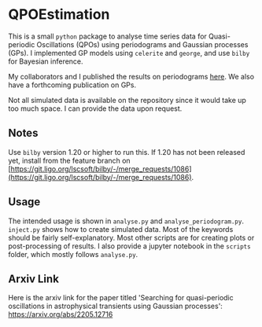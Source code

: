 # QPOEstimation

This is a small `python` package to analyse time series data for Quasi-periodic Oscillations (QPOs) using periodograms and Gaussian processes (GPs).
I implemented GP models using `celerite` and `george`, and use `bilby` for Bayesian inference.

My collaborators and I published the results on periodograms [here](https://ui.adsabs.harvard.edu/abs/2022ApJS..259...32H/abstract).
We also have a forthcoming publication on GPs.

Not all simulated data is available on the repository since it would take up too much space. I can provide the data upon request.

## Notes

Use `bilby` version 1.20 or higher to run this. If 1.20 has not been released yet, install from the feature branch on [https://git.ligo.org/lscsoft/bilby/-/merge_requests/1086](https://git.ligo.org/lscsoft/bilby/-/merge_requests/1086).

## Usage
The intended usage is shown in `analyse.py` and `analyse_periodogram.py`. `inject.py` shows how to create simulated data. 
Most of the keywords should be fairly self-explanatory. 
Most other scripts are for creating plots or post-processing of results.
I also provide a jupyter notebook in the `scripts` folder, which mostly follows `analyse.py`.

## Arxiv Link
Here is the arxiv link for the paper titled 'Searching for quasi-periodic oscillations in astrophysical transients using Gaussian processes':
https://arxiv.org/abs/2205.12716
